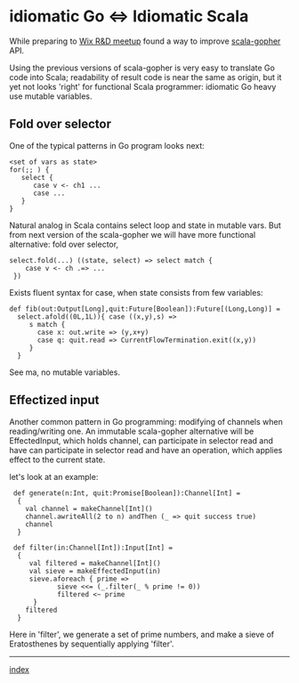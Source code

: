 
# idiomatic Go <=> Idiomatic Scala

While preparing to [Wix R&D meetup](http://www.meetup.com/Wix-Ukraine-Meetup-Group/events/229042251/) found a way to improve 
[scala-gopher](https://github.com/rssh/scala-gopher) API.

Using the previous versions of scala-gopher is very easy to translate Go code into Scala; readability of result code is near the same as origin, but it yet not looks 'right'  for functional Scala programmer:  idiomatic Go heavy use mutable variables.

## Fold over selector

One of the typical patterns in Go program looks next:

```
<set of vars as state> 
for(;; ) {
   select {
      case v <- ch1 ... 
      case ...
   }
}
```

Natural analog in Scala contains select loop and state in mutable vars.  But from next version of the scala-gopher we will have more functional alternative:  fold over selector,

```
select.fold(...) ((state, select) => select match {
    case v <- ch .=> ...
 })
```
Exists fluent syntax for case, when state consists from few variables:

```
def fib(out:Output[Long],quit:Future[Boolean]):Future[(Long,Long)] =
  select.afold((0L,1L)){ case ((x,y),s) => 
     s match {
       case x: out.write => (y,x+y)
       case q: quit.read => CurrentFlowTermination.exit((x,y))
     }
  }
```

See ma, no mutable variables.

## Effectized input

Another common pattern in Go programming: modifying of channels when reading/writing one.  An immutable scala-gopher alternative will be EffectedInput, which holds channel, can participate in selector read and have can participate in selector read and have an operation, which applies effect to the current state. 

let's look at an example:
```
 def generate(n:Int, quit:Promise[Boolean]):Channel[Int] =
  {
    val channel = makeChannel[Int]()
    channel.awriteAll(2 to n) andThen (_ => quit success true)
    channel
  }

 def filter(in:Channel[Int]):Input[Int] =
  {
     val filtered = makeChannel[Int]()
     val sieve = makeEffectedInput(in)
     sieve.aforeach { prime =>
            sieve <<= (_.filter(_ % prime != 0))
            filtered <~ prime
      }
    filtered
  }

```

Here in 'filter', we generate a set of prime numbers, and make a sieve of Eratosthenes by sequentially applying 'filter'.

-----------------------
  [index](https://github.com/rssh/notes)
